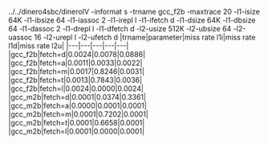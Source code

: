 ../../dinero4sbc/dineroIV -informat s -trname gcc_f2b -maxtrace 20 -l1-isize 64K -l1-ibsize 64 -l1-iassoc 2 -l1-irepl l -l1-ifetch d -l1-dsize 64K -l1-dbsize 64 -l1-dassoc 2 -l1-drepl l -l1-dfetch d -l2-usize 512K -l2-ubsize 64 -l2-uassoc 16 -l2-urepl l -l2-ufetch d
|trname|parameter|miss rate l1i|miss rate l1d|miss rate l2u|
|---|---|---|---|---|
|gcc_f2b|fetch=d|0.0024|0.0078|0.0886|
|gcc_f2b|fetch=a|0.0011|0.0033|0.0022|
|gcc_f2b|fetch=m|0.0017|0.8246|0.0031|
|gcc_f2b|fetch=t|0.0013|0.7843|0.0036|
|gcc_f2b|fetch=l|0.0024|0.0000|0.0024|
|gcc_m2b|fetch=d|0.0001|0.0374|0.3361|
|gcc_m2b|fetch=a|0.0000|0.0001|0.0001|
|gcc_m2b|fetch=m|0.0001|0.7202|0.0001|
|gcc_m2b|fetch=t|0.0001|0.6658|0.0001|
|gcc_m2b|fetch=l|0.0001|0.0000|0.0001|
